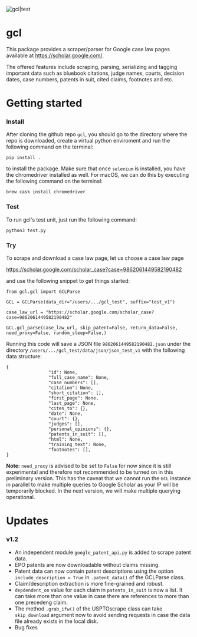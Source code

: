 
![gcl|test](https://github.com/StacksLaw/gcl/actions/workflows/tests.yml/badge.svg)


# gcl

This package provides a scraper/parser for Google case law pages available at https://scholar.google.com/.

The offered features include scraping, parsing, serializing
and tagging important data such as bluebook citations, judge names, courts,
decision dates, case numbers, patents in suit, cited claims, footnotes and etc.

# Getting started

### Install

After cloning the github repo `gcl`, you should go to the directory where the repo is downloaded, create a virtual python enviroment and run the following command on the terminal:

`pip install .`

to install the package. Make sure that once `selenium` is installed, you have the chromedriver installed as well. For macOS, we can do this by executing the following command on the terminal:

`brew cask install chromedriver`

### Test

To run gcl's test unit, just run the following command:

`python3 test.py`

### Try

To scrape and download a case law page, let us choose a case law page

https://scholar.google.com/scholar_case?case=9862061449582190482

and use the following snippet to get things started:

```
from gcl.gcl import GCLParse

GCL = GCLParse(data_dir="/users/.../gcl_test", suffix="test_v1")

case_law_url = "https://scholar.google.com/scholar_case?case=9862061449582190482"

GCL.gcl_parse(case_law_url, skip_patent=False, return_data=False, need_proxy=False, random_sleep=False,)
```

Running this code will save a JSON file `9862061449582190482.json` under the directory `/users/.../gcl_test/data/json/json_test_v1` with the following data structure:

```
{   
                "id": None,
                "full_case_name": None,
                "case_numbers": [],
                "citation": None,
                "short_citation": [],
                "first_page": None,
                "last_page": None,
                "cites_to": {},
                "date": None,
                "court": {},
                "judges": [],
                "personal_opinions": {},
                "patents_in_suit": [],
                "html": None,
                "training_text": None,
                "footnotes": [],
}
```

**Note:** `need_proxy` is advised to be set to `False` for now since it is still experimental and therefore not recommended to be turned on in this preliminary version. This has the caveat that we cannot run the `GCL` instance in parallel to make multiple queries to Google Scholar as your IP will be temporarily blocked. In the next version, we will make multiple querying operational.

# Updates

### v1.2

- An independent module `google_patent_api.py` is added to scrape patent data.
- EPO patents are now downloadable without claims missing.
- Patent data can now contain patent descriptions using the option `include_description = True` in `.patent_data()` of the GCLParse class.
- Claim/description extraction is more fine-grained and robust.
- `depdendent_on` value for each claim in `patents_in_suit` is now a list. It can take more than one value in case there are references to more than one precedeng claim.
- The method `.grab_ifw()` of the USPTOscrape class can take `skip_download` argument now to avoid sending requests in case the data file already exists in the local disk.
- Bug fixes
